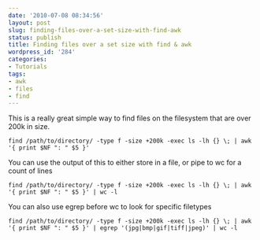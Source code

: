```yaml
---
date: '2010-07-08 08:34:56'
layout: post
slug: finding-files-over-a-set-size-with-find-awk
status: publish
title: Finding files over a set size with find & awk
wordpress_id: '284'
categories:
- Tutorials
tags:
- awk
- files
- find
---
```


This is a really great simple way to find files on the filesystem that are over 200k in size.


    
    find /path/to/directory/ -type f -size +200k -exec ls -lh {} \; | awk '{ print $NF ": " $5 }'



You can use the output of this to either store in a file, or pipe to wc for a count of lines


    
    find /path/to/directory/ -type f -size +200k -exec ls -lh {} \; | awk '{ print $NF ": " $5 }' | wc -l



You can also use egrep before wc to look for specific filetypes


    
    find /path/to/directory/ -type f -size +200k -exec ls -lh {} \; | awk '{ print $NF ": " $5 }' | egrep '(jpg|bmp|gif|tiff|jpeg)' | wc -l
